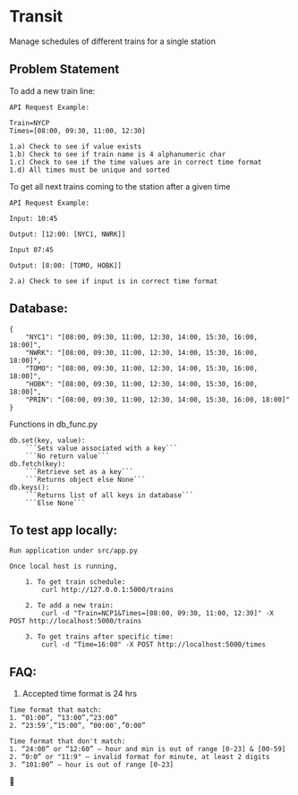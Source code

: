 # Transit

Manage schedules of different trains for a single station 

## Problem Statement

To add a new train line:

```
API Request Example:

Train=NYCP
Times=[08:00, 09:30, 11:00, 12:30]

1.a) Check to see if value exists 
1.b) Check to see if train name is 4 alphanumeric char
1.c) Check to see if the time values are in correct time format
1.d) All times must be unique and sorted

```

To get all next trains coming to the station after a given time

```
API Request Example:

Input: 10:45

Output: [12:00: [NYC1, NWRK]]

Input 07:45

Output: [8:00: [TOMO, HOBK]]

2.a) Check to see if input is in correct time format
```

## Database:

```
{
    "NYC1": "[08:00, 09:30, 11:00, 12:30, 14:00, 15:30, 16:00, 18:00]",
    "NWRK": "[08:00, 09:30, 11:00, 12:30, 14:00, 15:30, 16:00, 18:00]",
    "TOMO": "[08:00, 09:30, 11:00, 12:30, 14:00, 15:30, 16:00, 18:00]",
    "HOBK": "[08:00, 09:30, 11:00, 12:30, 14:00, 15:30, 16:00, 18:00]",
    "PRIN": "[08:00, 09:30, 11:00, 12:30, 14:00, 15:30, 16:00, 18:00]"
}  
```

Functions in db_func.py

```
db.set(key, value):
    ```Sets value associated with a key```
    ```No return value```
db.fetch(key):
    ```Retrieve set as a key```
    ```Returns object else None```
db.keys():
    ```Returns list of all keys in database```
    ```Else None```
```

## To test app locally:
```
Run application under src/app.py

Once local host is running,

    1. To get train schedule: 
        curl http://127.0.0.1:5000/trains

    2. To add a new train:
        curl -d "Train=NCP1&Times=[08:00, 09:30, 11:00, 12:30]" -X POST http://localhost:5000/trains

    3. To get trains after specific time:
        curl -d "Time=16:00" -X POST http://localhost:5000/times

```

## FAQ:
1) Accepted time format is 24 hrs 
```
Time format that match:
1. “01:00”, “13:00”,“23:00”
2. “23:59″,”15:00”, “00:00″,”0:00”

Time format that don't match:
1. “24:00” or “12:60” – hour and min is out of range [0-23] & [00-59]
2. “0:0” or "11:9" – invalid format for minute, at least 2 digits
3. “101:00” – hour is out of range [0-23]
```
:monorail: